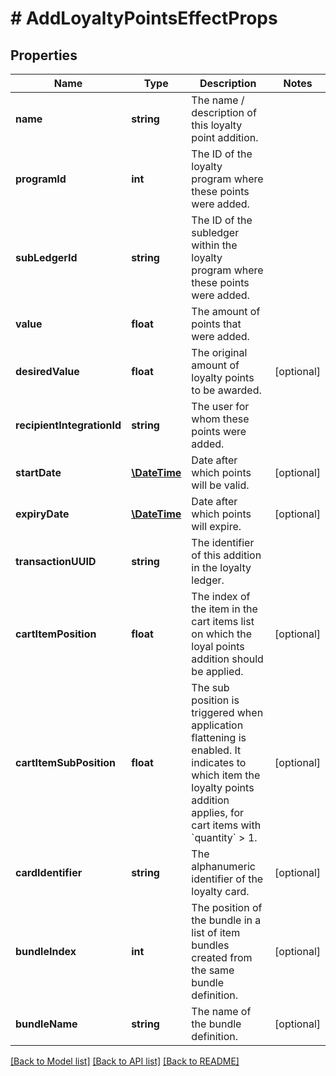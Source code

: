 # # AddLoyaltyPointsEffectProps

## Properties

Name | Type | Description | Notes
------------ | ------------- | ------------- | -------------
**name** | **string** | The name / description of this loyalty point addition. | 
**programId** | **int** | The ID of the loyalty program where these points were added. | 
**subLedgerId** | **string** | The ID of the subledger within the loyalty program where these points were added. | 
**value** | **float** | The amount of points that were added. | 
**desiredValue** | **float** | The original amount of loyalty points to be awarded. | [optional] 
**recipientIntegrationId** | **string** | The user for whom these points were added. | 
**startDate** | [**\DateTime**](\DateTime.md) | Date after which points will be valid. | [optional] 
**expiryDate** | [**\DateTime**](\DateTime.md) | Date after which points will expire. | [optional] 
**transactionUUID** | **string** | The identifier of this addition in the loyalty ledger. | 
**cartItemPosition** | **float** | The index of the item in the cart items list on which the loyal points addition should be applied. | [optional] 
**cartItemSubPosition** | **float** | The sub position is triggered when application flattening is enabled. It indicates to which item the loyalty points addition applies, for cart items with &#x60;quantity&#x60; &gt; 1. | [optional] 
**cardIdentifier** | **string** | The alphanumeric identifier of the loyalty card. | [optional] 
**bundleIndex** | **int** | The position of the bundle in a list of item bundles created from the same bundle definition. | [optional] 
**bundleName** | **string** | The name of the bundle definition. | [optional] 

[[Back to Model list]](../../README.md#documentation-for-models) [[Back to API list]](../../README.md#documentation-for-api-endpoints) [[Back to README]](../../README.md)



